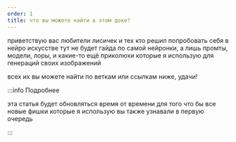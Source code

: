 ```yaml
---
order: 1
title: что вы можете найти в этом доке?
---
```


приветствую вас любители лисичек и тех кто решил попробовать себя в нейро искусстве тут не будет гайда по самой нейронки, а лишь промты, модели, лоры, и какие-то ещё приколюхи которые я использую для генераций своих изображений

всех их вы можете найти по веткам или ссылкам ниже, удачи!



:::info Подробнее

эта статья будет обновляться время от времени для того что бы все новые фишки которые я использую вы также узнавали в первую очередь

:::